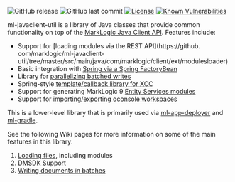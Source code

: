 ![GitHub release](https://img.shields.io/github/release/marklogic/ml-javaclient-util.svg)
![GitHub last commit](https://img.shields.io/github/last-commit/marklogic/ml-javaclient-util.svg)
[![License](https://img.shields.io/badge/License-Apache%202.0-blue.svg)](https://opensource.org/licenses/Apache-2.0)
[![Known Vulnerabilities](https://snyk.io/test/github/marklogic/ml-javaclient-util/badge.svg)](https://snyk.io/test/github/marklogic/ml-javaclient-util)

ml-javaclient-util is a library of Java classes that provide common functionality on top of 
the [MarkLogic Java Client API](http://docs.marklogic.com/guide/java). Features include:

- Support for [loading modules via the REST API](https://github.
	com/marklogic/ml-javaclient-util/tree/master/src/main/java/com/marklogic/client/ext/modulesloader)
- Basic integration with [Spring via a Spring FactoryBean](https://github.com/marklogic/ml-javaclient-util/tree/master/src/main/java/com/marklogic/client/ext/spring)
- Library for [parallelizing batched writes](https://github.com/marklogic/ml-javaclient-util/tree/master/src/main/java/com/marklogic/client/ext/batch)
- Spring-style [template/callback library for XCC](https://github.com/marklogic/ml-javaclient-util/tree/master/src/main/java/com/marklogic/xcc/template)
- Support for generating MarkLogic 9 [Entity Services modules](https://github.com/marklogic/ml-javaclient-util/tree/master/src/main/java/com/marklogic/client/ext/es)
- Support for [importing/exporting qconsole workspaces](https://github.com/marklogic/ml-javaclient-util/tree/master/src/main/java/com/marklogic/client/ext/qconsole)
 
This is a lower-level library that is primarily used via [ml-app-deployer](https://github.com/marklogic/ml-app-deployer) 
and [ml-gradle](https://github.com/rjrudin/ml-gradle).

See the following Wiki pages for more information on some of the main features in this library:

1. [Loading files](https://github.com/marklogic/ml-javaclient-util/wiki/Loading-files), including modules
1. [DMSDK Support](https://github.com/marklogic/ml-javaclient-util/wiki/DMSDK-Support)
1. [Writing documents in batches](https://github.com/marklogic/ml-javaclient-util/wiki/Writing-documents-in-batches)
